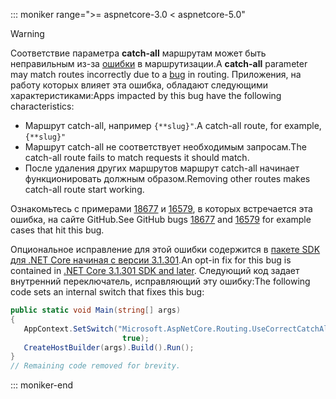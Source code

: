 ::: moniker range=">= aspnetcore-3.0 < aspnetcore-5.0"

> [!WARNING]
> <span data-ttu-id="6b6a2-101">Соответствие параметра **catch-all** маршрутам может быть неправильным из-за [ошибки](https://github.com/dotnet/aspnetcore/issues/18677) в маршрутизации.</span><span class="sxs-lookup"><span data-stu-id="6b6a2-101">A **catch-all** parameter may match routes incorrectly due to a [bug](https://github.com/dotnet/aspnetcore/issues/18677) in routing.</span></span> <span data-ttu-id="6b6a2-102">Приложения, на работу которых влияет эта ошибка, обладают следующими характеристиками:</span><span class="sxs-lookup"><span data-stu-id="6b6a2-102">Apps impacted by this bug have the following characteristics:</span></span>
>
> * <span data-ttu-id="6b6a2-103">Маршрут catch-all, например `{**slug}"`.</span><span class="sxs-lookup"><span data-stu-id="6b6a2-103">A catch-all route, for example, `{**slug}"`</span></span>
> * <span data-ttu-id="6b6a2-104">Маршрут catch-all не соответствует необходимым запросам.</span><span class="sxs-lookup"><span data-stu-id="6b6a2-104">The catch-all route fails to match requests it should match.</span></span>
> * <span data-ttu-id="6b6a2-105">После удаления других маршрутов маршрут catch-all начинает функционировать должным образом.</span><span class="sxs-lookup"><span data-stu-id="6b6a2-105">Removing other routes makes catch-all route start working.</span></span>
>
> <span data-ttu-id="6b6a2-106">Ознакомьтесь с примерами [18677](https://github.com/dotnet/aspnetcore/issues/18677) и [16579](https://github.com/dotnet/aspnetcore/issues/16579), в которых встречается эта ошибка, на сайте GitHub.</span><span class="sxs-lookup"><span data-stu-id="6b6a2-106">See GitHub bugs [18677](https://github.com/dotnet/aspnetcore/issues/18677) and [16579](https://github.com/dotnet/aspnetcore/issues/16579) for example cases that hit this bug.</span></span>
>
> <span data-ttu-id="6b6a2-107">Опциональное исправление для этой ошибки содержится в [пакете SDK для .NET Core начиная с версии 3.1.301](https://dotnet.microsoft.com/download/dotnet-core/3.1).</span><span class="sxs-lookup"><span data-stu-id="6b6a2-107">An opt-in fix for this bug is contained in [.NET Core 3.1.301 SDK and later](https://dotnet.microsoft.com/download/dotnet-core/3.1).</span></span> <span data-ttu-id="6b6a2-108">Следующий код задает внутренний переключатель, исправляющий эту ошибку:</span><span class="sxs-lookup"><span data-stu-id="6b6a2-108">The following code sets an internal switch that fixes this bug:</span></span>
>
>```csharp
>public static void Main(string[] args)
>{
>    AppContext.SetSwitch("Microsoft.AspNetCore.Routing.UseCorrectCatchAllBehavior", 
>                          true);
>    CreateHostBuilder(args).Build().Run();
>}
>// Remaining code removed for brevity.
>```

::: moniker-end